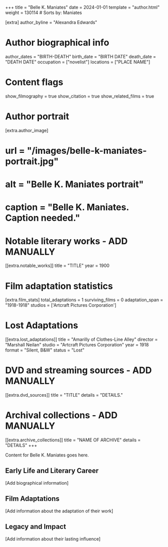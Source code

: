 +++
title = "Belle K. Maniates"
date = 2024-01-01
template = "author.html"
weight = 130114  # Sorts by: Maniates


[extra]
author_byline = "Alexandra Edwards"

# Author biographical info
author_dates = "BIRTH-DEATH"
birth_date = "BIRTH DATE"
death_date = "DEATH DATE"
occupation = ["novelist"]
locations = ["PLACE NAME"]

# Content flags
show_filmography = true
show_citation = true
show_related_films = true

# Author portrait
[extra.author_image]
# url = "/images/belle-k-maniates-portrait.jpg"
# alt = "Belle K. Maniates portrait"
# caption = "Belle K. Maniates. Caption needed."

# Notable literary works - ADD MANUALLY
[[extra.notable_works]]
title = "TITLE"
year = 1900

# Film adaptation statistics
[extra.film_stats]
total_adaptations = 1
surviving_films = 0
adaptation_span = "1918-1918"
studios = ['Artcraft Pictures Corporation']
# Lost Adaptations
[[extra.lost_adaptations]]
title = "Amarilly of Clothes-Line Alley"
director = "Marshall Neilan"
studio = "Artcraft Pictures Corporation"
year = 1918
format = "Silent, B&W"
status = "Lost"


# DVD and streaming sources - ADD MANUALLY
[[extra.dvd_sources]]
title = "TITLE"
details = "DETAILS."

# Archival collections - ADD MANUALLY
[[extra.archive_collections]]
title = "NAME OF ARCHIVE"
details = "DETAILS"
+++

Content for Belle K. Maniates goes here. 

## Early Life and Literary Career

[Add biographical information]

## Film Adaptations

[Add information about the adaptation of their work]

## Legacy and Impact

[Add information about their lasting influence]
